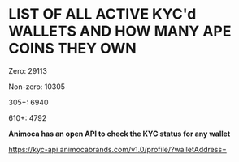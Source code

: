 # LIST OF ALL ACTIVE KYC'd WALLETS AND HOW MANY APE COINS THEY OWN

Zero: 29113

Non-zero: 10305

305+: 6940

610+: 4792

**Animoca has an open API to check the KYC status for any wallet**

https://kyc-api.animocabrands.com/v1.0/profile/?walletAddress=